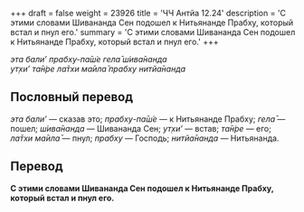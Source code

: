 +++
draft = false
weight = 23926
title = 'ЧЧ Антйа 12.24'
description = 'С этими словами Шивананда Сен подошел к Нитьянанде Прабху, который встал и пнул его.'
summary = 'С этими словами Шивананда Сен подошел к Нитьянанде Прабху, который встал и пнул его.'
+++

_эта бали’ прабху-па̄ш́е гела̄ ш́ива̄нанда  
ут̣хи’ та̄н̇ре ла̄тхи ма̄ила̄ прабху нитйа̄нанда_

## Пословный перевод

_эта_ _бали’_ — сказав это; _прабху_\-_па̄ш́е_ — к Нитьянанде Прабху; _гела̄_ — пошел; _ш́ива̄нанда_ — Шивананда Сен; _ут̣хи’_ — встав; _та̄н̇ре_ — его; _ла̄тхи_ _ма̄ила̄_ — пнул; _прабху_ — Господь; _нитйа̄нанда_ — Нитьянанда.

## Перевод

**С этими словами Шивананда Сен подошел к Нитьянанде Прабху, который встал и пнул его.**
